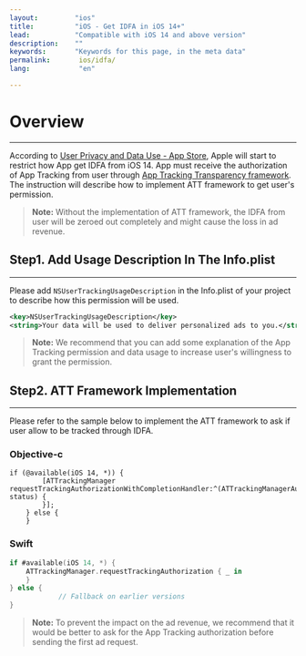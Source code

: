 ```yaml
---
layout:         "ios"
title:          "iOS - Get IDFA in iOS 14+"
lead:           "Compatible with iOS 14 and above version"
description:    ""
keywords:       "Keywords for this page, in the meta data"
permalink:       ios/idfa/
lang:            "en"

---
```

# Overview
---
According to [User Privacy and Data Use - App Store], Apple will start to restrict how App get IDFA from iOS 14. App must receive the authorization of App Tracking from user through [App Tracking Transparency framework]. The instruction will describe how to implement ATT framework to get user's permission.

>**Note:** Without the implementation of ATT framework, the IDFA from user will be zeroed out completely and might cause the loss in ad revenue.


## Step1. Add Usage Description In The Info.plist
---
Please add `NSUserTrackingUsageDescription` in the Info.plist of your project to describe how this permission will be used.


```xml
<key>NSUserTrackingUsageDescription</key>
<string>Your data will be used to deliver personalized ads to you.</string>
```

>**Note:** We recommend that you can add some explanation of the App Tracking permission and data usage to increase user's willingness to grant the permission.


## Step2. ATT Framework Implementation
---
Please refer to the sample below to implement the ATT framework to ask if user allow to be tracked through IDFA.

### Objective-c

```objc
if (@available(iOS 14, *)) {
        [ATTrackingManager requestTrackingAuthorizationWithCompletionHandler:^(ATTrackingManagerAuthorizationStatus status) {
        }];
    } else {
    }
```


### Swift

```swift
if #available(iOS 14, *) {
	ATTrackingManager.requestTrackingAuthorization { _ in
	}
} else {
            // Fallback on earlier versions
}
```

>**Note:** To prevent the impact on the ad revenue, we recommend that it would be better to ask for the App Tracking authorization before sending the first ad request.


[User Privacy and Data Use - App Store]: https://developer.apple.com/app-store/user-privacy-and-data-use/
[App Tracking Transparency framework]: https://developer.apple.com/documentation/apptrackingtransparency